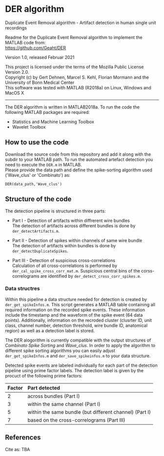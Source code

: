 # DER algorithm
Duplicate Event Removal algorithm - Artifact detection in human single unit recordings 

Readme for the Duplicate Event Removal algorithm to implement the MATLAB code from:  
https://github.com/Geaht/DER

Version 1.0, released Februar 2021  

This project is licensed under the terms of the Mozilla Public License Version 2.0.  
Copyright (c) by Gert Dehnen, Marcel S. Kehl, Florian Mormann and the University of Bonn Medical Center  
This software was tested with MATLAB (R2018a) on Linux, Windows and MacOS X

------------------------------------------------------------------------------------------
The DER algorithm is written in MATLAB2018a. To run the code the following MATLAB packages are required:  

* Statistics and Machine Learning Toolbox
* Wavelet Toolbox  


## How to use the code 

Download the source code from this repository and add it along with the subdir to your MATLAB path. 
To run the automated artefact detection you need to execute the `DER.m` in MATLAB.  
Please provide the data path and define the spike-sorting algorithm used ('Wave_clus' or 'Combinato') as:  

```
DER(data_path,'Wave_clus')  
```  

## Structure of the code

The detection pipeline is structured in three parts: 

* Part I - Detection of artifacts within diffrerent wire bundles  
The detection of artifacts across different bundles is done by `der_detectArtifacts.m`.  

* Part II - Detection of spikes within channels of same wire bundle  
The detection of artifacts within bundles is done by `der_detectDuplicateSpikes`.  

* Part III - Detection of suspicious cross-correlations  
Calculation of all cross-correlations is performed by `der_cal_spike_cross_corr_mat.m`. 
Suspicious central bins of the corss-correlograms are identified by `der_detect_cross_corr_spikes.m`.

### Data structres

Within this pipeline a data structure needed for detection is created by `der_get_spikeInfos.m`.
This script generates a MATLAB table containing all required information on the recorded spike events.
These information include the timestamp and the waveform of the spike event (64 data points). 
Additionally, information on the recroded cluster (clusrter ID, unit class, channel number, detection threshold, wire bundle ID, anatomical region) as well as a detection label is stored. 

The DER alogorithm is currently compatible with the output structures of *Combinato Spike Sorting* and *Wave_clus*.
In order to apply the algorithm to different spike sorting algorithms you can easily adjust `der_get_spikeInfos.m` 
and `der_save_spikeinfos.m` to your data structure. 

Detected spike events are labeled individually for each part of the detection pipeline using prime factor labels.
The detection label is given by the procuct of the following prime factors:

Factor | Part detected
:---|:---
2   | across bundles (Part I)
3   | within the same channel (Part I)  
5   | within the same bundle (but different channel) (Part I)  
7   | based on the cross-correlograms (Part III)

## References

Cite as: TBA


